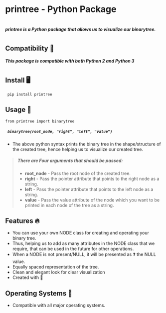 # **printree** - Python Package 
#
##### **printree** is a **Python package** that allows us to **visualize our binarytree**.
#
#

## Compatibility ​​​🐍​
##### This package is compatible with both **Python 2** and **Python 3**

#
## Install ​🖥️​
```
 pip install printree
```
## Usage ​​📝​
```
from printree import binarytree
```
##### ``` binarytree(root_node, "right", "left", "value")```
- The above python syntax prints the binary tree in the shape/structure of the created tree, hence helping us to visualize our created tree.
> ##### There are **Four arguments** that should be passed: 
> - **root_node** - Pass the root node of the created tree.
> - **right** - Pass the pointer attribute that points to the right node as a string. 
> - **left** - Pass the pointer attribute that points to the left node as a string.
> -  **value** - Pass the value attribute of the node which you want to be printed in each node of the tree as a string.

## Features ​​​🔥​
- You can use your own NODE class for creating and operating your binary tree.
- Thus, helping us to add as many attributes in the NODE class that we require, that can be used in the future for other operations. 
- When a NODE is not present/NULL, it will be presented as ​​​❓​ the NULL  value.
- Equally spaced representation of the tree.
- Clean and elegant look for clear visualization
- Created with ​​​🧡​
## Operating Systems ​​​💾​
- Compatible with all major operating systems.

